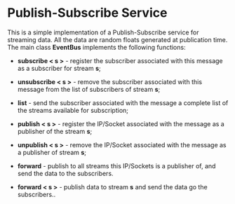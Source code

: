 # Publish-Subscribe Service

This is a simple implementation of a Publish-Subscribe service for streaming data. All the data are random floats generated at publication time. The main class **EventBus** implements the following functions:

  - **subscribe < s >** - register the subscriber associated with this message as a subscriber for stream **s**;
  
  - **unsubscribe < s >** - remove the subscriber associated with this message from the list of subscribers of stream **s**;
  
  - **list** - send the subscriber associated with the message a complete list of the streams available for subscription;
  
  - **publish < s >** - register the IP/Socket associated with the message as a publisher of the stream **s**;
  
  - **unpublish < s >** - remove the IP/Socket associated with the message as a publisher of stream **s**;
  
  - **forward** - publish to all streams this IP/Sockets is a publisher of, and send the data to the subscribers.
  
  - **forward < s >** - publish data to stream **s** and send the data go the subscribers..
